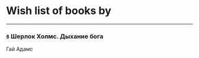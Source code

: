 # Wish list of books by [](https://plus.google.com/u/0/105380613688026864443/)
---

### `8` Шерлок Холмс. Дыхание бога
Гай Адамс

